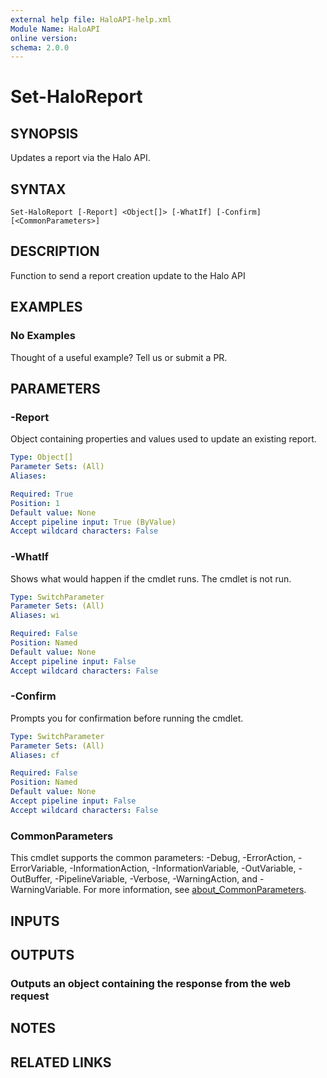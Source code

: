 ```yaml
---
external help file: HaloAPI-help.xml
Module Name: HaloAPI
online version:
schema: 2.0.0
---
```


# Set-HaloReport

## SYNOPSIS

Updates a report via the Halo API.

## SYNTAX

```
Set-HaloReport [-Report] <Object[]> [-WhatIf] [-Confirm] [<CommonParameters>]
```

## DESCRIPTION

Function to send a report creation update to the Halo API

## EXAMPLES

### No Examples

Thought of a useful example? Tell us or submit a PR.

## PARAMETERS

### -Report

Object containing properties and values used to update an existing report.

```yaml
Type: Object[]
Parameter Sets: (All)
Aliases:

Required: True
Position: 1
Default value: None
Accept pipeline input: True (ByValue)
Accept wildcard characters: False
```

### -WhatIf

Shows what would happen if the cmdlet runs. The cmdlet is not run.

```yaml
Type: SwitchParameter
Parameter Sets: (All)
Aliases: wi

Required: False
Position: Named
Default value: None
Accept pipeline input: False
Accept wildcard characters: False
```

### -Confirm

Prompts you for confirmation before running the cmdlet.

```yaml
Type: SwitchParameter
Parameter Sets: (All)
Aliases: cf

Required: False
Position: Named
Default value: None
Accept pipeline input: False
Accept wildcard characters: False
```

### CommonParameters
This cmdlet supports the common parameters: -Debug, -ErrorAction, -ErrorVariable, -InformationAction, -InformationVariable, -OutVariable, -OutBuffer, -PipelineVariable, -Verbose, -WarningAction, and -WarningVariable. For more information, see [about_CommonParameters](http://go.microsoft.com/fwlink/?LinkID=113216).

## INPUTS

## OUTPUTS

### Outputs an object containing the response from the web request

## NOTES

## RELATED LINKS
